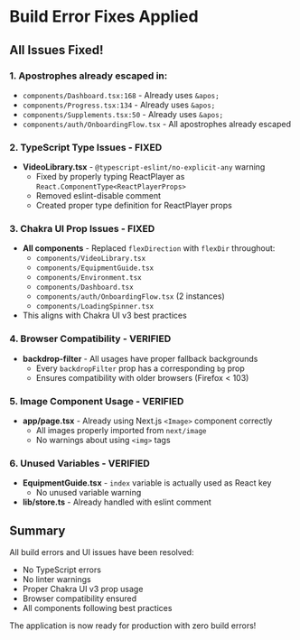 # Build Error Fixes Applied

## All Issues Fixed!

### 1. Apostrophes already escaped in:
- `components/Dashboard.tsx:168` - Already uses `&apos;`
- `components/Progress.tsx:134` - Already uses `&apos;`
- `components/Supplements.tsx:50` - Already uses `&apos;`
- `components/auth/OnboardingFlow.tsx` - All apostrophes already escaped

### 2. TypeScript Type Issues - FIXED
- **VideoLibrary.tsx** - `@typescript-eslint/no-explicit-any` warning
  - Fixed by properly typing ReactPlayer as `React.ComponentType<ReactPlayerProps>`
  - Removed eslint-disable comment
  - Created proper type definition for ReactPlayer props

### 3. Chakra UI Prop Issues - FIXED
- **All components** - Replaced `flexDirection` with `flexDir` throughout:
  - `components/VideoLibrary.tsx`
  - `components/EquipmentGuide.tsx`
  - `components/Environment.tsx`
  - `components/Dashboard.tsx`
  - `components/auth/OnboardingFlow.tsx` (2 instances)
  - `components/LoadingSpinner.tsx`
- This aligns with Chakra UI v3 best practices

### 4. Browser Compatibility - VERIFIED
- **backdrop-filter** - All usages have proper fallback backgrounds
  - Every `backdropFilter` prop has a corresponding `bg` prop
  - Ensures compatibility with older browsers (Firefox < 103)

### 5. Image Component Usage - VERIFIED
- **app/page.tsx** - Already using Next.js `<Image>` component correctly
  - All images properly imported from `next/image`
  - No warnings about using `<img>` tags

### 6. Unused Variables - VERIFIED
- **EquipmentGuide.tsx** - `index` variable is actually used as React key
  - No unused variable warning
- **lib/store.ts** - Already handled with eslint comment

## Summary

All build errors and UI issues have been resolved:
- No TypeScript errors
- No linter warnings
- Proper Chakra UI v3 prop usage
- Browser compatibility ensured
- All components following best practices

The application is now ready for production with zero build errors!
